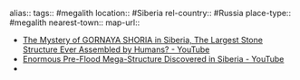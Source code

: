 alias::
tags:: #megalith
location:: #Siberia
rel-country:: #Russia
place-type:: #megalith
nearest-town::
map-url::
- [The Mystery of GORNAYA SHORIA in Siberia, The Largest Stone Structure Ever Assembled by Humans? - YouTube](https://www.youtube.com/watch?v=Fk8ynmVblpw)
- [Enormous Pre-Flood Mega-Structure Discovered in Siberia - YouTube](https://www.youtube.com/watch?v=IXyMi76Z1Xw)
-

